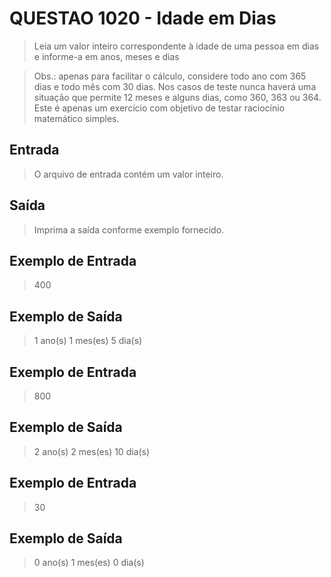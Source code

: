# QUESTAO 1020 - Idade em Dias
> Leia um valor inteiro correspondente à idade de uma pessoa em dias e informe-a em anos, meses e dias

> Obs.: apenas para facilitar o cálculo, considere todo ano com 365 dias e todo mês com 30 dias. Nos casos de teste nunca haverá uma situação que permite 12 meses e alguns dias, como 360, 363 ou 364. Este é apenas um exercício com objetivo de testar raciocínio matemático simples.

## Entrada
> O arquivo de entrada contém um valor inteiro.

## Saída
> Imprima a saída conforme exemplo fornecido.

## Exemplo de Entrada
> 400

## Exemplo de Saída
> 1 ano(s)
> 1 mes(es)
> 5 dia(s)

## Exemplo de Entrada
> 800

## Exemplo de Saída
> 2 ano(s)
> 2 mes(es)
> 10 dia(s)

## Exemplo de Entrada
> 30
## Exemplo de Saída
> 0 ano(s)
> 1 mes(es)
> 0 dia(s)
